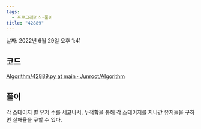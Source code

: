 ```yaml
---
tags:
  - 프로그래머스-풀이
title: "42889"
---
```


날짜: 2022년 6월 29일 오후 1:41

## 코드

[Algorithm/42889.py at main · Junroot/Algorithm](https://github.com/Junroot/Algorithm/blob/main/programmers/42889.py)

## 풀이

각 스테이지 별 유저 수를 세고나서, 누적합을 통해 각 스테이지를 지나간 유저들을 구하면 실패율을 구할 수 있다.
